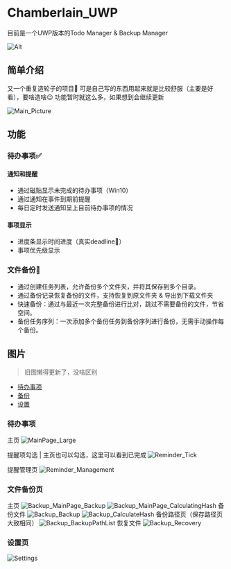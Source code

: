 # Chamberlain_UWP
目前是一个UWP版本的Todo Manager & Backup Manager

![Alt](https://repobeats.axiom.co/api/embed/2f20827f94a398ab88acc48ce6ec72869a42b107.svg "Repobeats analytics image")

## 简单介绍
又一个重复造轮子的项目🤣
可是自己写的东西用起来就是比较舒服（主要是好看），要啥造啥😉
功能暂时就这么多，如果想到会继续更新

![Main_Picture](./images/MainPage.png)

## 功能

### 待办事项✅
#### 通知和提醒
- 通过磁贴显示未完成的待办事项（Win10）
- 通过通知在事件到期前提醒
- 每日定时发送通知呈上目前待办事项的情况

#### 事项显示
- 进度条显示时间进度（真实deadline🤣）
- 事项优先级显示

### 文件备份📁
- 通过创建任务列表，允许备份多个文件夹，并将其保存到多个目录。
- 通过备份记录恢复备份的文件，支持恢复到原文件夹 & 导出到下载文件夹
- 快速备份：通过与最近一次完整备份进行比对，跳过不需要备份的文件，节省空间。
- 备份任务序列：一次添加多个备份任务到备份序列进行备份，无需手动操作每个备份。

## 图片
> 旧图懒得更新了，没啥区别

- [待办事项](#待办事项页)
- [备份](#文件备份页)
- [设置](#设置页)

### 待办事项
主页
![MainPage_Large](./images/MainPage_Large.png)

提醒项勾选 | 主页也可以勾选，这里可以看到已完成
![Reminder_Tick](./images/Reminder_Tick.png)

提醒管理页
![Reminder_Management](./images/Reminder_Management.png)

### 文件备份页
主页
![Backup_MainPage_Backup](./images/Backup_MainPage_Backup.png)
![Backup_MainPage_CalculatingHash](./images/Backup_MainPage_CalculatingHash.png)
备份文件
![Backup_Backup](./images/Backup_Backup.png)
![Backup_CalculateHash](./images/Backup_CalculateHash.png)
备份路径页（保存路径页大致相同）
![Backup_BackupPathList](./images/Backup_BackupPathList.png)
恢复文件
![Backup_Recovery](./images/Backup_Recovery.png)

### 设置页
![Settings](./images/Settings.png)